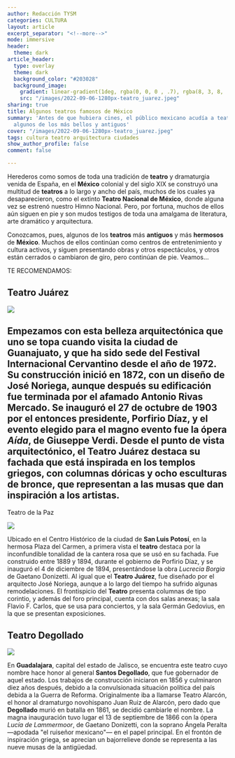 ```yaml
---
author: Redacción TYSM
categories: CULTURA
layout: article
excerpt_separator: "<!--more-->"
mode: immersive
header:
  theme: dark
article_header:
  type: overlay
  theme: dark
  background_color: "#203028"
  background_image:
    gradient: linear-gradient(1deg, rgba(0, 0, 0 , .7), rgba(8, 3, 8, .9))
    src: "/images/2022-09-06-1280px-teatro_juarez.jpeg"
sharing: true
title: Algunos teatros famosos de México
summary: 'Antes de que hubiera cines, el público mexicano acudía a teatros: conoce
  algunos de los más bellos y antiguos'
cover: "/images/2022-09-06-1280px-teatro_juarez.jpeg"
tags: cultura teatro arquitectura ciudades
show_author_profile: false
comment: false

---
```

Herederos como somos de toda una tradición de **teatro** y dramaturgia venida de España, en el **México** colonial y del siglo XIX se construyó una multitud de **teatros** a lo largo y ancho del país, muchos de los cuales ya desaparecieron, como el extinto **Teatro Nacional de México**, donde alguna vez  se estrenó nuestro Himno Nacional. Pero, por fortuna, muchos de ellos aún siguen en pie y son mudos testigos de toda una amalgama de literatura, arte dramático y arquitectura.

Conozcamos, pues, algunos de los **teatros** más **antiguos** y más **hermosos** de **México**. Muchos de ellos continúan como centros de entretenimiento y cultura activos, y siguen presentando obras y otros espectáculos, y otros están cerrados o cambiaron de giro, pero continúan de pie. Veamos…

TE RECOMENDAMOS:

## Teatro Juárez

![](https://upload.wikimedia.org/wikipedia/commons/thumb/f/ff/Teatro_Juarez_-_panoramio.jpg/1024px-Teatro_Juarez_-_panoramio.jpg)

## Empezamos con esta belleza arquitectónica que uno se topa cuando visita la ciudad de **Guanajuato**, y que ha sido sede del Festival Internacional Cervantino desde el año de 1972. Su construcción inició en 1872, con un diseño de José Noriega, aunque después su edificación fue terminada por el afamado Antonio Rivas Mercado. Se inauguró el 27 de octubre de 1903 por el entonces presidente, Porfirio Díaz, y el evento elegido para el magno evento fue la ópera _Aída_, de Giuseppe Verdi. Desde el punto de vista arquitectónico, el **Teatro Juárez** destaca su fachada que está inspirada en los templos griegos, con columnas dóricas y ocho esculturas de bronce, que representan a las musas que dan inspiración a los artistas.

Teatro de la Paz

![](https://upload.wikimedia.org/wikipedia/commons/e/e0/Teatro_de_la_Paz_%28SLP%29.jpg)

Ubicado en el Centro Histórico de la ciudad de **San Luis Potosí**, en la hermosa Plaza del Carmen, a primera vista el **teatro** destaca por la inconfundible tonalidad de la cantera rosa que se usó en su fachada. Fue construido entre 1889 y 1894, durante el gobierno de Porfirio Díaz, y se inauguró el 4 de diciembre de 1894, presentándose la obra _Lucrecia Borgia_ de Gaetano Donizetti. Al igual que el **Teatro Juárez**, fue diseñado por el arquitecto José Noriega, aunque a lo largo del tiempo ha sufrido algunas remodelaciones. El frontispicio del **Teatro** presenta columnas de tipo corintio, y además del foro principal, cuenta con dos salas anexas; la sala Flavio F. Carlos, que se usa para conciertos, y la sala Germán Gedovius, en la que se presentan exposiciones.

## Teatro Degollado

![](https://upload.wikimedia.org/wikipedia/commons/thumb/a/a0/Teatro_Degollado_en_Guadalajara_%2816705874844%29.jpg/1024px-Teatro_Degollado_en_Guadalajara_%2816705874844%29.jpg)

En **Guadalajara**, capital del estado de Jalisco, se encuentra este teatro cuyo nombre hace honor al general **Santos Degollado**, que fue gobernador de aquel estado. Los trabajos de construcción iniciaron en 1856 y culminaron diez años después, debido a la convulsionada situación política del país debida a la Guerra de Reforma. Originalmente iba a llamarse Teatro Alarcón, el honor al dramaturgo novohispano Juan Ruiz de Alarcón, pero dado que **Degollado** murió en batalla en 1861, se decidió cambiarle el nombre. La magna inauguración tuvo lugar el 13 de septiembre de 1866 con la ópera _Lucía de Lammermoor_, de Gaetano Donizetti, con la soprano Ángela Peralta —apodada "el ruiseñor mexicano"— en el papel principal. En el frontón de inspiración griega, se aprecian un bajorrelieve donde se representa a las nueve musas de la antigüedad.